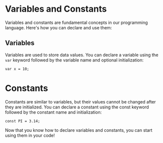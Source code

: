 # Variables and Constants

Variables and constants are fundamental concepts in our programming language. Here's how you can declare and use them:

## Variables

Variables are used to store data values. You can declare a variable using the `var` keyword followed by the variable name and optional initialization:

```mylang
var x = 10;
```

# Constants

Constants are similar to variables, but their values cannot be changed after they are initialized. You can declare a constant using the const keyword followed by the constant name and initialization:

```mylang
const PI = 3.14;
```

Now that you know how to declare variables and constants, you can start using them in your code!
